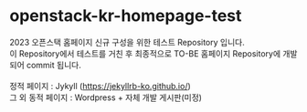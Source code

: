 # openstack-kr-homepage-test
2023 오픈스택 홈페이지 신규 구성을 위한 테스트 Repository 입니다. </br>
이 Repository에서 테스트를 거친 후 최종적으로 TO-BE 홈페이지 Repository에 개발되어 commit 됩니다. </br>
</br>
정적 페이지 : Jykyll (https://jekyllrb-ko.github.io/) </br>
그 외 동적 페이지 : Wordpress + 자체 개발 게시판(미정)
